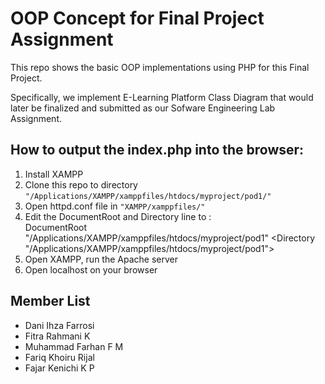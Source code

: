 # OOP Concept for Final Project Assignment

This repo shows the basic OOP implementations using PHP for this Final Project.

Specifically, we implement E-Learning Platform Class Diagram that would later be finalized and submitted as our Sofware Engineering Lab Assignment.

## How to output the index.php into the browser:
1. Install XAMPP
2. Clone this repo to directory `"/Applications/XAMPP/xamppfiles/htdocs/myproject/pod1/"`
3. Open httpd.conf file in `"XAMPP/xamppfiles/"`
4. Edit the DocumentRoot and Directory line to : <br>
   DocumentRoot "/Applications/XAMPP/xamppfiles/htdocs/myproject/pod1"
&lt;Directory "/Applications/XAMPP/xamppfiles/htdocs/myproject/pod1">
5. Open XAMPP, run the Apache server
6. Open localhost on your browser

## Member List
- Dani Ihza Farrosi
- Fitra Rahmani K
- Muhammad Farhan F M 
- Fariq Khoiru Rijal
- Fajar Kenichi K P